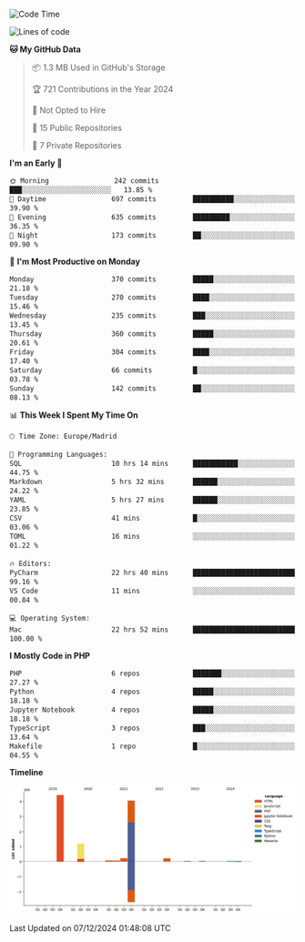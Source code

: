 <!--START_SECTION:waka-->
![Code Time](http://img.shields.io/badge/Code%20Time-531%20hrs%2015%20mins-blue)

![Lines of code](https://img.shields.io/badge/From%20Hello%20World%20I%27ve%20Written-10.4%20million%20lines%20of%20code-blue)

**🐱 My GitHub Data** 

> 📦 1.3 MB Used in GitHub's Storage 
 > 
> 🏆 721 Contributions in the Year 2024
 > 
> 🚫 Not Opted to Hire
 > 
> 📜 15 Public Repositories 
 > 
> 🔑 7 Private Repositories 
 > 
**I'm an Early 🐤** 

```text
🌞 Morning                242 commits         ███░░░░░░░░░░░░░░░░░░░░░░   13.85 % 
🌆 Daytime                697 commits         ██████████░░░░░░░░░░░░░░░   39.90 % 
🌃 Evening                635 commits         █████████░░░░░░░░░░░░░░░░   36.35 % 
🌙 Night                  173 commits         ██░░░░░░░░░░░░░░░░░░░░░░░   09.90 % 
```
📅 **I'm Most Productive on Monday** 

```text
Monday                   370 commits         █████░░░░░░░░░░░░░░░░░░░░   21.18 % 
Tuesday                  270 commits         ████░░░░░░░░░░░░░░░░░░░░░   15.46 % 
Wednesday                235 commits         ███░░░░░░░░░░░░░░░░░░░░░░   13.45 % 
Thursday                 360 commits         █████░░░░░░░░░░░░░░░░░░░░   20.61 % 
Friday                   304 commits         ████░░░░░░░░░░░░░░░░░░░░░   17.40 % 
Saturday                 66 commits          █░░░░░░░░░░░░░░░░░░░░░░░░   03.78 % 
Sunday                   142 commits         ██░░░░░░░░░░░░░░░░░░░░░░░   08.13 % 
```


📊 **This Week I Spent My Time On** 

```text
🕑︎ Time Zone: Europe/Madrid

💬 Programming Languages: 
SQL                      10 hrs 14 mins      ███████████░░░░░░░░░░░░░░   44.75 % 
Markdown                 5 hrs 32 mins       ██████░░░░░░░░░░░░░░░░░░░   24.22 % 
YAML                     5 hrs 27 mins       ██████░░░░░░░░░░░░░░░░░░░   23.85 % 
CSV                      41 mins             █░░░░░░░░░░░░░░░░░░░░░░░░   03.06 % 
TOML                     16 mins             ░░░░░░░░░░░░░░░░░░░░░░░░░   01.22 % 

🔥 Editors: 
PyCharm                  22 hrs 40 mins      █████████████████████████   99.16 % 
VS Code                  11 mins             ░░░░░░░░░░░░░░░░░░░░░░░░░   00.84 % 

💻 Operating System: 
Mac                      22 hrs 52 mins      █████████████████████████   100.00 % 
```

**I Mostly Code in PHP** 

```text
PHP                      6 repos             ███████░░░░░░░░░░░░░░░░░░   27.27 % 
Python                   4 repos             █████░░░░░░░░░░░░░░░░░░░░   18.18 % 
Jupyter Notebook         4 repos             █████░░░░░░░░░░░░░░░░░░░░   18.18 % 
TypeScript               3 repos             ███░░░░░░░░░░░░░░░░░░░░░░   13.64 % 
Makefile                 1 repo              █░░░░░░░░░░░░░░░░░░░░░░░░   04.55 % 
```



**Timeline**

![Lines of Code chart](https://raw.githubusercontent.com/danisoronellas/danisoronellas/main/assets/bar_graph.png)


 Last Updated on 07/12/2024 01:48:08 UTC
<!--END_SECTION:waka-->
